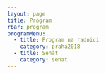 ```yaml
---
layout: page
title: Program
rbar: program
programMenu: 
  - title: Program na radnici
    category: praha2018
  - title: Senát
    category: senat
---
```

